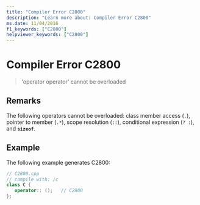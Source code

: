 ```yaml
---
title: "Compiler Error C2800"
description: "Learn more about: Compiler Error C2800"
ms.date: 11/04/2016
f1_keywords: ["C2800"]
helpviewer_keywords: ["C2800"]
---
```

# Compiler Error C2800

> 'operator operator' cannot be overloaded

## Remarks

The following operators cannot be overloaded: class member access (`.`), pointer to member (`.*`), scope resolution (`::`), conditional expression (`? :`), and **`sizeof`**.

## Example

The following example generates C2800:

```cpp
// C2800.cpp
// compile with: /c
class C {
   operator:: ();   // C2800
};
```
